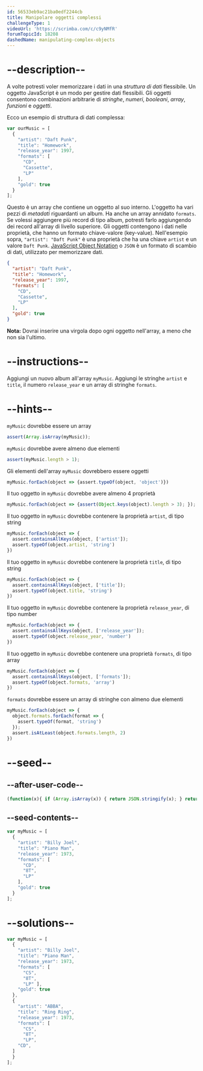 ```yaml
---
id: 56533eb9ac21ba0edf2244cb
title: Manipolare oggetti complessi
challengeType: 1
videoUrl: 'https://scrimba.com/c/c9yNMfR'
forumTopicId: 18208
dashedName: manipulating-complex-objects
---
```


# --description--

A volte potresti voler memorizzare i dati in una <dfn>struttura di dati</dfn> flessibile. Un oggetto JavaScript è un modo per gestire dati flessibili. Gli oggetti consentono combinazioni arbitrarie di <dfn>stringhe</dfn>, <dfn>numeri</dfn>, <dfn>booleani</dfn>, <dfn>array</dfn>, <dfn>funzioni</dfn> e <dfn>oggetti</dfn>.

Ecco un esempio di struttura di dati complessa:

```js
var ourMusic = [
  {
    "artist": "Daft Punk",
    "title": "Homework",
    "release_year": 1997,
    "formats": [ 
      "CD", 
      "Cassette", 
      "LP"
    ],
    "gold": true
  }
];
```

Questo è un array che contiene un oggetto al suo interno. L'oggetto ha vari pezzi di <dfn>metadati</dfn> riguardanti un album. Ha anche un array annidato `formats`. Se volessi aggiungere più record di tipo album, potresti farlo aggiungendo dei record all'array di livello superiore. Gli oggetti contengono i dati nelle proprietà, che hanno un formato chiave-valore (key-value). Nell'esempio sopra, `"artist": "Daft Punk"` è una proprietà che ha una chiave `artist` e un valore `Daft Punk`. [JavaScript Object Notation](http://www.json.org/) o `JSON` è un formato di scambio di dati, utilizzato per memorizzare dati.

```json
{
  "artist": "Daft Punk",
  "title": "Homework",
  "release_year": 1997,
  "formats": [ 
    "CD",
    "Cassette",
    "LP"
  ],
  "gold": true
}
```

**Nota:** Dovrai inserire una virgola dopo ogni oggetto nell'array, a meno che non sia l'ultimo.

# --instructions--

Aggiungi un nuovo album all'array `myMusic`. Aggiungi le stringhe `artist` e `title`, il numero `release_year` e un array di stringhe `formats`.

# --hints--

`myMusic` dovrebbe essere un array

```js
assert(Array.isArray(myMusic));
```

`myMusic` dovrebbe avere almeno due elementi

```js
assert(myMusic.length > 1);
```

Gli elementi dell'array `myMusic` dovrebbero essere oggetti

```js
myMusic.forEach(object => {assert.typeOf(object, 'object')})
```

Il tuo oggetto in `myMusic` dovrebbe avere almeno 4 proprietà

```js
myMusic.forEach(object => {assert(Object.keys(object).length > 3); });
```

Il tuo oggetto in `myMusic` dovrebbe contenere la proprietà `artist`, di tipo string

```js
myMusic.forEach(object => {
  assert.containsAllKeys(object, ['artist']);
  assert.typeOf(object.artist, 'string')
})
```

Il tuo oggetto in `myMusic` dovrebbe contenere la proprietà `title`, di tipo string

```js
myMusic.forEach(object => {
  assert.containsAllKeys(object, ['title']);
  assert.typeOf(object.title, 'string')
})
```

Il tuo oggetto in `myMusic` dovrebbe contenere la proprietà `release_year`, di tipo number

```js
myMusic.forEach(object => {
  assert.containsAllKeys(object, ['release_year']);
  assert.typeOf(object.release_year, 'number')
})
```

Il tuo oggetto in `myMusic` dovrebbe contenere una proprietà `formats`, di tipo array

```js
myMusic.forEach(object => {
  assert.containsAllKeys(object, ['formats']);
  assert.typeOf(object.formats, 'array')
})
```

`formats` dovrebbe essere un array di stringhe con almeno due elementi

```js
myMusic.forEach(object => {
  object.formats.forEach(format => {
    assert.typeOf(format, 'string')
  });
  assert.isAtLeast(object.formats.length, 2)
})
```

# --seed--

## --after-user-code--

```js
(function(x){ if (Array.isArray(x)) { return JSON.stringify(x); } return "myMusic is not an array"})(myMusic);
```

## --seed-contents--

```js
var myMusic = [
  {
    "artist": "Billy Joel",
    "title": "Piano Man",
    "release_year": 1973,
    "formats": [
      "CD",
      "8T",
      "LP"
    ],
    "gold": true
  }
];
```

# --solutions--

```js
var myMusic = [
  {
    "artist": "Billy Joel",
    "title": "Piano Man",
    "release_year": 1973,
    "formats": [
      "CS",
      "8T",
      "LP" ],
    "gold": true
  },
  {
    "artist": "ABBA",
    "title": "Ring Ring",
    "release_year": 1973,
    "formats": [
      "CS",
      "8T",
      "LP",
    "CD",
  ]
  }
];
```
